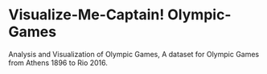 # Visualize-Me-Captain! Olympic-Games
Analysis and Visualization of Olympic Games, 
A dataset for Olympic Games from Athens 1896 to Rio 2016.
